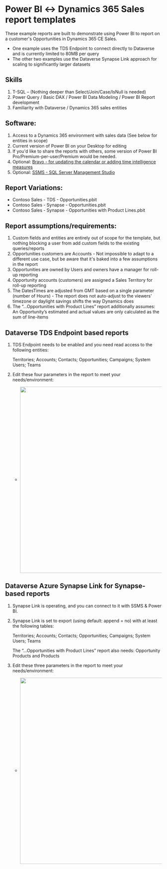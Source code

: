 # Power BI ↔️ Dynamics 365 Sales report templates

These example reports are built to demonstrate using Power BI to report on a customer's Opportunities in Dynamics 365 CE Sales. 
- One example uses the TDS Endpoint to connect directly to Dataverse and is currently limited to 80MB per query
- The other two examples use the Dataverse Synapse Link approach for scaling to significantly larger datasets

## Skills

1.	T-SQL – (Nothing deeper than Select/Join/Case/IsNull is needed)
2.	Power Query / Basic DAX / Power BI Data Modeling / Power BI Report development 
3.  Familiarity with Dataverse / Dynamics 365 sales entities

## Software:

1.	Access to a Dynamics 365 environment with sales data (See below for entities in scope)
2.	Current version of Power BI on your Desktop for editing
3.  If you'd like to share the reports with others, some version of Power BI Pro/Premium-per-user/Premium would be needed.
4.	Optional: [Bravo - for updating the calendar or adding time intelligence measures](https://bravo.bi/)
5.	Optional: [SSMS - SQL Server Management Studio](https://learn.microsoft.com/en-us/sql/ssms/download-sql-server-management-studio-ssms-19?view=sql-server-ver16)

## Report Variations:

- Contoso Sales - TDS - Opportunities.pbit
- Contoso Sales - Synapse - Opportunities.pbit
- Contoso Sales - Synapse - Opportunities with Product Lines.pbit


## Report assumptions/requirements:

1.	Custom fields and entities are entirely out of scope for the template, but nothing blocking a user from add custom fields to the existing queries/reports
2.	Opportunities customers are Accounts - Not impossible to adapt to a different use case, but be aware that it's baked into a few assumptions in the report
3.	Opportunities are owned by Users and owners have a manager for roll-up reporting
4.	Opportunity accounts (customers) are assigned a Sales Territory for roll-up reporting
6.	The DatesTimes are adjusted from GMT based on a single parameter (number of Hours) - The report does not auto-adjust to the viewers' timezone or daylight savings shifts the way Dynamics does
7.	The “…Opportunities with Product Lines” report additionally assumes: An Opportunity’s estimated and actual values are only calculated as the sum of line-items


## Dataverse TDS Endpoint based reports

1.	TDS Endpoint needs to be enabled and you need read access to the following entities:

    Territories; Accounts; Contacts; Opportunities; Campaigns; System Users; Teams
2.	Edit these four parameters in the report to meet your needs/environment:
    - <img src="https://user-images.githubusercontent.com/6276300/199821685-83d19441-56b9-46be-9549-eb1d8650c00d.png" width=600 align=center>
    

## Dataverse Azure Synapse Link for Synapse-based reports

1.	Synapse Link is operating, and you can connect to it with SSMS & Power BI. 
2.	Synapse Link is set to export (using default: append = no) with at least the following tables:
    
    Territories; Accounts; Contacts; Opportunities; Campaigns; System Users; Teams

    The “…Opportunities with Product Lines” report also needs: Opportunity Products and Products
    
3.	Edit these three parameters in the report to meet your needs/environment:
    - <img src="https://user-images.githubusercontent.com/6276300/199808416-2ddf48be-67b5-49f3-889b-0214cd4d4b72.png" width=600 align=center>
